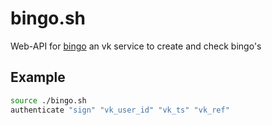 # bingo.sh
Web-API for [bingo](https://vk.com/bingo.creator) an vk service to create and check bingo's

## Example
```bash
source ./bingo.sh
authenticate "sign" "vk_user_id" "vk_ts" "vk_ref"
```
